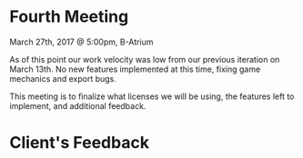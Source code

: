 # Fourth Meeting
March 27th, 2017 @ 5:00pm, B-Atrium

As of this point our work velocity was low from our previous iteration on March 13th.
No new features implemented at this time, fixing game mechanics and export bugs.

This meeting is to finalize what licenses we will be using, the features left to implement, and additional feedback.

# Client's Feedback
